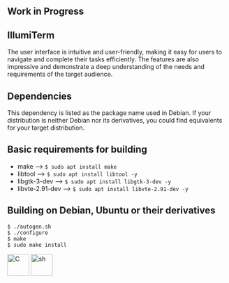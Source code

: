 ## Work in Progress 

## IllumiTerm 

The user interface is intuitive and user-friendly, making it easy for users to navigate and complete their tasks efficiently. The features are also impressive and demonstrate a deep understanding of the needs and requirements of the target audience.

## Dependencies

This dependency is listed as the package name used in Debian. If your
distribution is neither Debian nor its derivatives, you could find equivalents
for your target distribution.

## Basic requirements for building

* make --> `$ sudo apt install make`  
* libtool --> `$ sudo apt install libtool -y`  
* libgtk-3-dev --> `$ sudo apt install libgtk-3-dev -y`  
* libvte-2.91-dev --> `$ sudo apt install libvte-2.91-dev -y`  

## Building on Debian, Ubuntu or their derivatives

```
$ ./autogen.sh  
$ ./configure 
$ make
$ sudo make install 
```
<img src="https://user-images.githubusercontent.com/69394316/229928414-12a215e7-931f-4bd9-93fd-0171607b7823.png" alt="C" width="50" height="50" />  <img src="https://user-images.githubusercontent.com/69394316/229933791-e856ec96-de62-4784-8df2-a1eb6f033811.png" alt="sh" width="50" height="50" /> 
